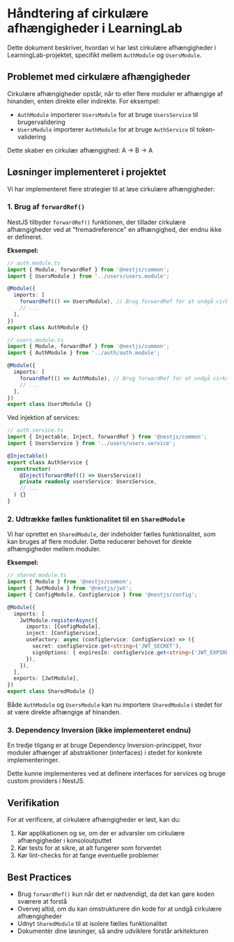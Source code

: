 # Håndtering af cirkulære afhængigheder i LearningLab

Dette dokument beskriver, hvordan vi har løst cirkulære afhængigheder i LearningLab-projektet, specifikt mellem `AuthModule` og `UsersModule`.

## Problemet med cirkulære afhængigheder

Cirkulære afhængigheder opstår, når to eller flere moduler er afhængige af hinanden, enten direkte eller indirekte. For eksempel:

- `AuthModule` importerer `UsersModule` for at bruge `UsersService` til brugervalidering
- `UsersModule` importerer `AuthModule` for at bruge `AuthService` til token-validering

Dette skaber en cirkulær afhængighed: A → B → A

## Løsninger implementeret i projektet

Vi har implementeret flere strategier til at løse cirkulære afhængigheder:

### 1. Brug af `forwardRef()`

NestJS tilbyder `forwardRef()` funktionen, der tillader cirkulære afhængigheder ved at "fremadreference" en afhængighed, der endnu ikke er defineret.

**Eksempel:**

```typescript
// auth.module.ts
import { Module, forwardRef } from '@nestjs/common';
import { UsersModule } from '../users/users.module';

@Module({
  imports: [
    forwardRef(() => UsersModule), // Brug forwardRef for at undgå cirkulære afhængigheder
    // ...
  ],
})
export class AuthModule {}
```

```typescript
// users.module.ts
import { Module, forwardRef } from '@nestjs/common';
import { AuthModule } from '../auth/auth.module';

@Module({
  imports: [
    forwardRef(() => AuthModule), // Brug forwardRef for at undgå cirkulære afhængigheder
    // ...
  ],
})
export class UsersModule {}
```

Ved injektion af services:

```typescript
// auth.service.ts
import { Injectable, Inject, forwardRef } from '@nestjs/common';
import { UsersService } from '../users/users.service';

@Injectable()
export class AuthService {
  constructor(
    @Inject(forwardRef(() => UsersService))
    private readonly usersService: UsersService,
    // ...
  ) {}
}
```

### 2. Udtrække fælles funktionalitet til en `SharedModule`

Vi har oprettet en `SharedModule`, der indeholder fælles funktionalitet, som kan bruges af flere moduler. Dette reducerer behovet for direkte afhængigheder mellem moduler.

**Eksempel:**

```typescript
// shared.module.ts
import { Module } from '@nestjs/common';
import { JwtModule } from '@nestjs/jwt';
import { ConfigModule, ConfigService } from '@nestjs/config';

@Module({
  imports: [
    JwtModule.registerAsync({
      imports: [ConfigModule],
      inject: [ConfigService],
      useFactory: async (configService: ConfigService) => ({
        secret: configService.get<string>('JWT_SECRET'),
        signOptions: { expiresIn: configService.get<string>('JWT_EXPIRES_IN') },
      }),
    }),
  ],
  exports: [JwtModule],
})
export class SharedModule {}
```

Både `AuthModule` og `UsersModule` kan nu importere `SharedModule` i stedet for at være direkte afhængige af hinanden.

### 3. Dependency Inversion (ikke implementeret endnu)

En tredje tilgang er at bruge Dependency Inversion-princippet, hvor moduler afhænger af abstraktioner (interfaces) i stedet for konkrete implementeringer.

Dette kunne implementeres ved at definere interfaces for services og bruge custom providers i NestJS.

## Verifikation

For at verificere, at cirkulære afhængigheder er løst, kan du:

1. Kør applikationen og se, om der er advarsler om cirkulære afhængigheder i konsoloutputtet
2. Kør tests for at sikre, at alt fungerer som forventet
3. Kør lint-checks for at fange eventuelle problemer

## Best Practices

- Brug `forwardRef()` kun når det er nødvendigt, da det kan gøre koden sværere at forstå
- Overvej altid, om du kan omstrukturere din kode for at undgå cirkulære afhængigheder
- Udnyt `SharedModule` til at isolere fælles funktionalitet
- Dokumentér dine løsninger, så andre udviklere forstår arkitekturen